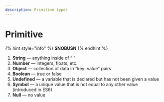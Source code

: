 ```yaml
---
description: Primitive types
---
```


# Primitive

{% hint style="info" %}
**SNOBUSN**
{% endhint %}

1. **String** — anything inside of “ ”
2. **Number** — integers, floats, etc.
3. **Object** — collection of data in “key: value” pairs
4. **Boolean** — true or false
5. **Undefined** — a variable that is declared but has not been given a value
6. **Symbol** — a unique value that is not equal to any other value \(introduced in ES6\)
7. **Null** — no value

